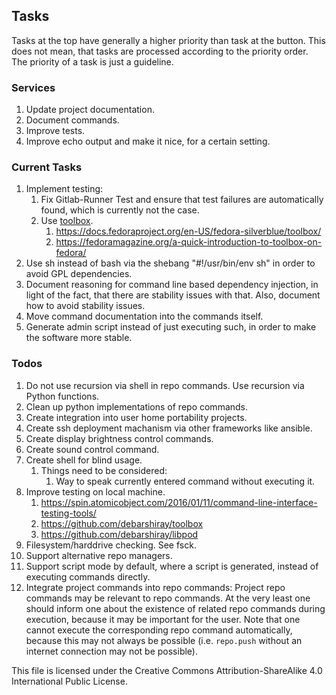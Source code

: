 ## Tasks
Tasks at the top have generally a higher priority than task at the button.
This does not mean, that tasks are processed according to the priority order.
The priority of a task is just a guideline.
### Services
1. Update project documentation.
1. Document commands.
1. Improve tests.
1. Improve echo output and make it nice, for a certain setting.
### Current Tasks
1. Implement testing:
   1. Fix Gitlab-Runner Test and ensure that test failures are automatically found,
      which is currently not the case.
   1. Use [toolbox](https://github.com/containers/toolbox).
      1. https://docs.fedoraproject.org/en-US/fedora-silverblue/toolbox/
      1. https://fedoramagazine.org/a-quick-introduction-to-toolbox-on-fedora/
2. Use sh instead of bash via the shebang "#!/usr/bin/env sh" in order to avoid GPL dependencies.
3. Document reasoning for command line based dependency injection,
   in light of the fact, that there are stability issues with that.
   Also, document how to avoid stability issues.
4. Move command documentation into the commands itself.
5. Generate admin script instead of just executing such,
   in order to make the software more stable.
### Todos
1. Do not use recursion via shell in repo commands.
   Use recursion via Python functions.
2. Clean up python implementations of repo commands.
3. Create integration into user home portability projects.
4. Create ssh deployment machanism via other frameworks like ansible.
5. Create display brightness control commands.
6. Create sound control command.
7. Create shell for blind usage.
   1. Things need to be considered:
      1. Way to speak currently entered command without executing it.
8. Improve testing on local machine.
   1. https://spin.atomicobject.com/2016/01/11/command-line-interface-testing-tools/
   1. https://github.com/debarshiray/toolbox
   1. https://github.com/debarshiray/libpod
9. Filesystem/harddrive checking. See fsck.
10. Support alternative repo managers.
11. Support script mode by default, where a script is generated,
    instead of executing commands directly.
12. Integrate project commands into repo commands:
   Project repo commands may be relevant to repo commands.
   At the very least one should inform one about the existence of related repo
   commands during execution,
   because it may be important for the user.
   Note that one cannot execute the corresponding repo command automatically,
   because this may not always be possible
   (i.e. `repo.push` without an internet connection may not be possible).

This file is licensed under the Creative Commons Attribution-ShareAlike 4.0 International Public License.
